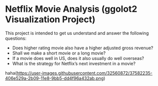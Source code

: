 # Netflix Movie Analysis (ggolot2 Visualization Project)

This project is intended to get us understand and answer the following questions:
-	Does higher rating movie also have a higher adjusted gross revenue?
-	Shall we make a short movie or a long movie?
-	If a movie does well in US, does it also usually do well overseas? 
-	What is the strategy for Netflix’s next investment in a movie?

haha(https://user-images.githubusercontent.com/32560872/37582235-406e529a-2b09-11e8-9bb5-dd4f96a432ab.png)
